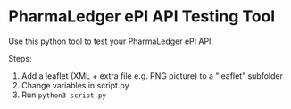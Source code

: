 # PharmaLedger ePI API Testing Tool

Use this python tool to test your PharmaLedger ePI API.

Steps:
1. Add a leaflet (XML + extra file e.g. PNG picture) to a "leaflet" subfolder
2. Change variables in script.py
3. Run `python3 script.py`
